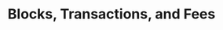 ---
title: Blocks, Transactions, and Fees
description: Dive into the structure, processing, and lifecycle of blocks and transactions in Polkadot, and learn how fees are calculated and applied.
hide: 
    - feedback
template: subsection-index-page.html
---